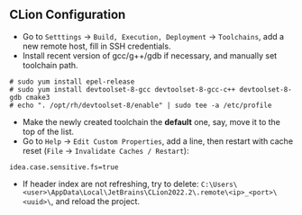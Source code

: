 ## CLion Configuration

- Go to `Setttings` -> `Build, Execution, Deployment` -> `Toolchains`, add a new remote host, fill in SSH credentials.
- Install recent version of gcc/g++/gdb if necessary, and manually set toolchain path.
```shell
# sudo yum install epel-release
# sudo yum install devtoolset-8-gcc devtoolset-8-gcc-c++ devtoolset-8-gdb cmake3
# echo ". /opt/rh/devtoolset-8/enable" | sudo tee -a /etc/profile
```
- Make the newly created toolchain the **default** one, say, move it to the top of the list.
- Go to `Help` -> `Edit Custom Properties`, add a line, then restart with cache reset (`File` -> `Invalidate Caches / Restart`):
```
idea.case.sensitive.fs=true
```
- If header index are not refreshing, try to delete: `C:\Users\<user>\AppData\Local\JetBrains\CLion2022.2\.remote\<ip>_<port>\<uuid>\`, and reload the project. 

